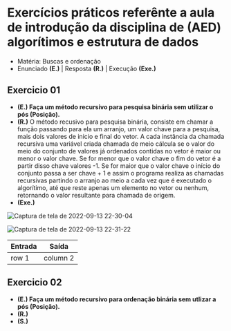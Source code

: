 # Exercícios práticos referênte a aula de introdução da disciplina de (AED) algorítimos e estrutura de dados

- Matéria: Buscas e ordenação
- Enunciado **(E.)** | Resposta **(R.)** | Execução **(Exe.)**

## Exercicio 01

- **(E.) Faça um método recursivo para pesquisa binária sem utilizar o pós (Posição).**
- **(R.)** O método recusivo para pesquisa binária, consiste em chamar a função passando para ela um arranjo, 
um valor chave para a pesquisa, mais dois valores de inicio e final do vetor. A cada instância da 
chamada recursiva uma variável criada chamada de meio cálcula se o valor do meio do conjunto de valores já ordenados contidas 
no vetor é maior ou menor o valor chave. Se for menor que o valor chave o fim do vetor é a partir disso chave valores -1.
Se for maior que o valor chave o início do conjunto passa a ser chave + 1 e assim o programa realiza as chamadas recursivas partindo o arranjo ao meio a cada vez que é executado o algorítimo, até que reste apenas um elemento no vetor ou nenhum, retornando o valor resultante para chamada de origem.
- **(Exe.)**

![Captura de tela de 2022-09-13 22-30-04](https://user-images.githubusercontent.com/71523671/190038777-23191c3d-669c-4472-8fcc-d77eba0d0cbd.png)

![Captura de tela de 2022-09-13 22-31-22](https://user-images.githubusercontent.com/71523671/190038802-572a42b5-74b1-4fb9-b457-c4ab38e0a847.png)

| Entrada | Saída |
  |--- |--- |
  | row 1 | column 2 |

## Exercicio 02

- **(E.) Faça um método recursivo para ordenação binária sem utlizar a pós (Posição).**
- **(R.)**
- **(S.)**
